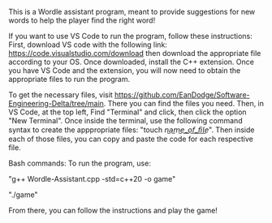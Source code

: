 This is a Wordle assistant program, meant to provide suggestions for new words to help the player find the right word!



If you want to use VS Code to run the program, follow these instructions:
First, download VS code with the following link: https://code.visualstudio.com/download then download the appropriate file according to your OS.
Once downloaded, install the C++ extension. Once you have VS Code and the extension, you will now need to obtain the appropriate files to run the program.

To get the necessary files, visit https://github.com/EanDodge/Software-Engineering-Delta/tree/main. There you can find the files you need. Then, in VS Code, at 
the top left, Find "Terminal" and click, then click the option "New Terminal". Once inside the terminal, use the following command syntax to create the apppropriate files: "touch 𝘯​̲𝘢​̲𝘮​̲𝘦​̲_​̲𝘰​̲𝘧​̲_​̲𝘧​̲𝘪​̲𝘭​̲𝘦". Then inside each of those files, you can copy and paste the code for each respective file.

Bash commands:
To run the program, use:

"g++ Wordle-Assistant.cpp -std=c++20 -o game"

"./game"

From there, you can follow the instructions and play the game!
